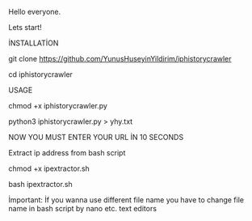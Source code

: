 Hello everyone.

Lets start!

İNSTALLATİON

git clone https://github.com/YunusHuseyinYildirim/iphistorycrawler

cd iphistorycrawler

USAGE

chmod +x iphistorycrawler.py

python3 iphistorycrawler.py > yhy.txt

NOW YOU MUST ENTER YOUR URL İN 10 SECONDS

Extract ip address from bash script

chmod +x ipextractor.sh

bash ipextractor.sh

İmportant: İf you wanna use different file name you have to change file name in bash script by nano etc. text editors
